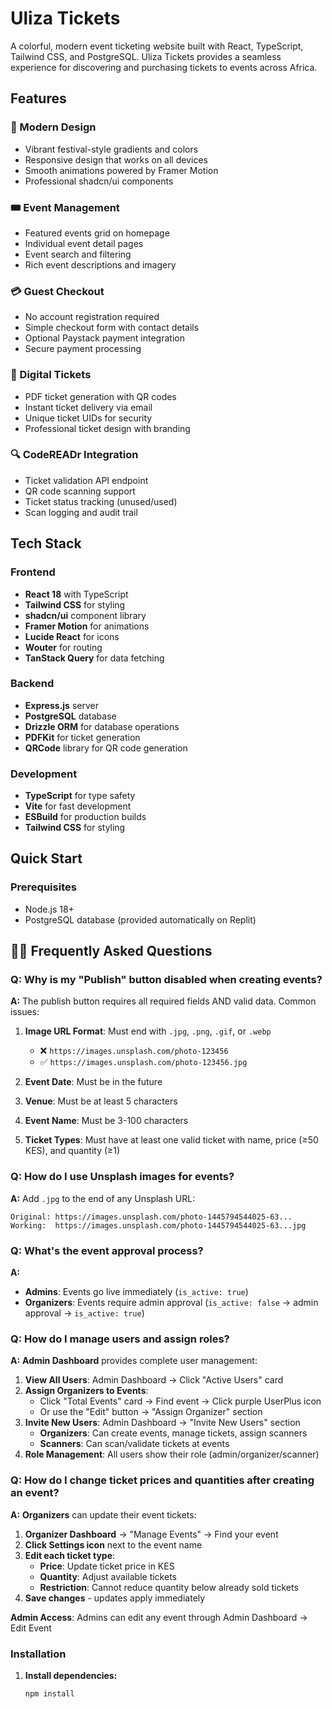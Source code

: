 # Uliza Tickets

A colorful, modern event ticketing website built with React, TypeScript, Tailwind CSS, and PostgreSQL. Uliza Tickets provides a seamless experience for discovering and purchasing tickets to events across Africa.

## Features

### 🎨 Modern Design
- Vibrant festival-style gradients and colors
- Responsive design that works on all devices
- Smooth animations powered by Framer Motion
- Professional shadcn/ui components

### 🎟️ Event Management
- Featured events grid on homepage
- Individual event detail pages
- Event search and filtering
- Rich event descriptions and imagery

### 💳 Guest Checkout
- No account registration required
- Simple checkout form with contact details
- Optional Paystack payment integration
- Secure payment processing

### 📱 Digital Tickets
- PDF ticket generation with QR codes
- Instant ticket delivery via email
- Unique ticket UIDs for security
- Professional ticket design with branding

### 🔍 CodeREADr Integration
- Ticket validation API endpoint
- QR code scanning support
- Ticket status tracking (unused/used)
- Scan logging and audit trail

## Tech Stack

### Frontend
- **React 18** with TypeScript
- **Tailwind CSS** for styling
- **shadcn/ui** component library
- **Framer Motion** for animations
- **Lucide React** for icons
- **Wouter** for routing
- **TanStack Query** for data fetching

### Backend
- **Express.js** server
- **PostgreSQL** database
- **Drizzle ORM** for database operations
- **PDFKit** for ticket generation
- **QRCode** library for QR code generation

### Development
- **TypeScript** for type safety
- **Vite** for fast development
- **ESBuild** for production builds
- **Tailwind CSS** for styling

## Quick Start

### Prerequisites
- Node.js 18+ 
- PostgreSQL database (provided automatically on Replit)

## 🙋‍♀️ **Frequently Asked Questions**

### **Q: Why is my "Publish" button disabled when creating events?**
**A:** The publish button requires all required fields AND valid data. Common issues:

1. **Image URL Format**: Must end with `.jpg`, `.png`, `.gif`, or `.webp`
   - ❌ `https://images.unsplash.com/photo-123456` 
   - ✅ `https://images.unsplash.com/photo-123456.jpg`

2. **Event Date**: Must be in the future
3. **Venue**: Must be at least 5 characters
4. **Event Name**: Must be 3-100 characters
5. **Ticket Types**: Must have at least one valid ticket with name, price (≥50 KES), and quantity (≥1)

### **Q: How do I use Unsplash images for events?**
**A:** Add `.jpg` to the end of any Unsplash URL:
```
Original: https://images.unsplash.com/photo-1445794544025-63...
Working:  https://images.unsplash.com/photo-1445794544025-63...jpg
```

### **Q: What's the event approval process?**
**A:** 
- **Admins**: Events go live immediately (`is_active: true`)
- **Organizers**: Events require admin approval (`is_active: false` → admin approval → `is_active: true`)

### **Q: How do I manage users and assign roles?**
**A:** **Admin Dashboard** provides complete user management:

1. **View All Users**: Admin Dashboard → Click "Active Users" card
2. **Assign Organizers to Events**: 
   - Click "Total Events" card → Find event → Click purple UserPlus icon
   - Or use the "Edit" button → "Assign Organizer" section
3. **Invite New Users**: Admin Dashboard → "Invite New Users" section
   - **Organizers**: Can create events, manage tickets, assign scanners
   - **Scanners**: Can scan/validate tickets at events
4. **Role Management**: All users show their role (admin/organizer/scanner)

### **Q: How do I change ticket prices and quantities after creating an event?**
**A:** **Organizers** can update their event tickets:

1. **Organizer Dashboard** → "Manage Events" → Find your event
2. **Click Settings icon** next to the event name
3. **Edit each ticket type**:
   - **Price**: Update ticket price in KES
   - **Quantity**: Adjust available tickets
   - **Restriction**: Cannot reduce quantity below already sold tickets
4. **Save changes** - updates apply immediately

**Admin Access**: Admins can edit any event through Admin Dashboard → Edit Event

### Installation

1. **Install dependencies:**
   ```bash
   npm install
   